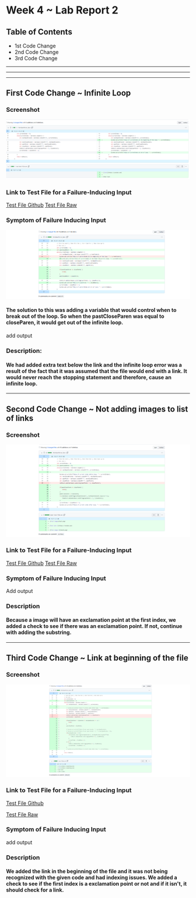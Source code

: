# **Week 4 ~ Lab Report 2**
## Table of Contents
* 1st Code Change
* 2nd Code Change
* 3rd Code Change

---
---
---
## First Code Change ~ Infinite Loop
### Screenshot
![First Image](lab2_change1.PNG)
### Link to Test File for a Failure-Inducing Input
[Test File Github](https://github.com/agurel33/markdown-parse/blob/bee0809db8345327e80886f75bf5dbe70fa9502a/new-test-file.md)
[Test File Raw](https://raw.githubusercontent.com/agurel33/markdown-parse/bee0809db8345327e80886f75bf5dbe70fa9502a/new-test-file.md)
### Symptom of Failure Inducing Input
![Second Image](lab2_change1_pic2.PNG)
#### The solution to this was adding a variable that would control when to break out of the loop. So when the pastCloseParen was equal to closeParen, it would get out of the infinite loop.

add output

### Description:
#### We had added extra text below the link and the infinite loop error was a result of the fact that it was assumed that the file would end with a link. It would never reach the stopping statement and therefore, cause an infinite loop.

---

## Second Code Change ~ Not adding images to list of links
### Screenshot
![first](lab2_change2.PNG)
### Link to Test File for a Failure-Inducing Input
[Test File Github](https://github.com/ericwpei/markdown-parse/blob/cb3f0eb4c2ef6a7b773a0aaf4f26cbe7f3c715d3/newer-test-file.md)
[Test File Raw](https://raw.githubusercontent.com/ericwpei/markdown-parse/cb3f0eb4c2ef6a7b773a0aaf4f26cbe7f3c715d3/newer-test-file.md)
### Symptom of Failure Inducing Input

Add output

### Description
#### Because a image will have an exclamation point at the first index, we added a check to see if there was an exclamation point. If not, continue with adding the substring.

---


## Third Code Change ~ Link at beginning of the file
### Screenshot
![first](lab2_change3.PNG)
### Link to Test File for a Failure-Inducing Input
[Test File Github](https://github.com/VivianKwan1/markdown-parse/blob/154e139ad0888c08d484da6b273057fe3bdd278d/test-file2.md)

[Test File Raw](https://raw.githubusercontent.com/VivianKwan1/markdown-parse/154e139ad0888c08d484da6b273057fe3bdd278d/test-file2.md)
### Symptom of Failure Inducing Input


add output

### Description
#### We added the link in the beginning of the file and it was not being recognized with the given code and had indexing issues. We added a check to see if the first index is a exclamation point or not and if it isn't, it should check for a link.
